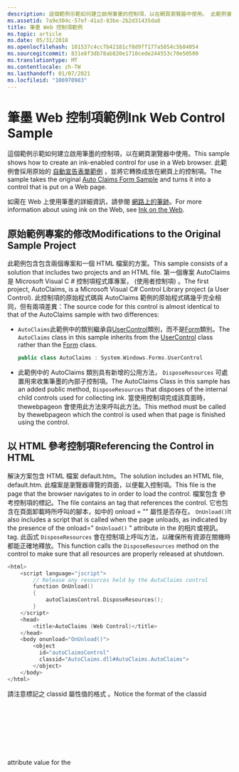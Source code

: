 ```yaml
---
description: 這個範例示範如何建立啟用筆墨的控制項，以在網頁瀏覽器中使用。 此範例會採用原始的自動宣告表單範例，並將它轉換成放在網頁上的控制項。
ms.assetid: 7a9e304c-57ef-41a3-83be-2b2d31435da8
title: 筆墨 Web 控制項範例
ms.topic: article
ms.date: 05/31/2018
ms.openlocfilehash: 101537c4cc7b42181cf8d9ff177a5854c5b84054
ms.sourcegitcommit: 831e8f3db78ab820e1710cede244553c70e50500
ms.translationtype: MT
ms.contentlocale: zh-TW
ms.lasthandoff: 01/07/2021
ms.locfileid: "106970983"
---
```

# <a name="ink-web-control-sample"></a><span data-ttu-id="86800-104">筆墨 Web 控制項範例</span><span class="sxs-lookup"><span data-stu-id="86800-104">Ink Web Control Sample</span></span>

<span data-ttu-id="86800-105">這個範例示範如何建立啟用筆墨的控制項，以在網頁瀏覽器中使用。</span><span class="sxs-lookup"><span data-stu-id="86800-105">This sample shows how to create an ink-enabled control for use in a Web browser.</span></span> <span data-ttu-id="86800-106">此範例會採用原始的 [自動宣告表單範例](auto-claims-form-sample.md) ，並將它轉換成放在網頁上的控制項。</span><span class="sxs-lookup"><span data-stu-id="86800-106">The sample takes the original [Auto Claims Form Sample](auto-claims-form-sample.md) and turns it into a control that is put on a Web page.</span></span>

<span data-ttu-id="86800-107">如需在 Web 上使用筆墨的詳細資訊，請參閱 [網路上的筆跡](ink-on-the-web.md)。</span><span class="sxs-lookup"><span data-stu-id="86800-107">For more information about using ink on the Web, see [Ink on the Web](ink-on-the-web.md).</span></span>

## <a name="modifications-to-the-original-sample-project"></a><span data-ttu-id="86800-108">原始範例專案的修改</span><span class="sxs-lookup"><span data-stu-id="86800-108">Modifications to the Original Sample Project</span></span>

<span data-ttu-id="86800-109">此範例包含包含兩個專案和一個 HTML 檔案的方案。</span><span class="sxs-lookup"><span data-stu-id="86800-109">This sample consists of a solution that includes two projects and an HTML file.</span></span> <span data-ttu-id="86800-110">第一個專案 AutoClaims 是 Microsoft Visual C \# 控制項程式庫專案， (使用者控制項) 。</span><span class="sxs-lookup"><span data-stu-id="86800-110">The first project, AutoClaims, is a Microsoft Visual C\# Control Library project (a User Control).</span></span> <span data-ttu-id="86800-111">此控制項的原始程式碼與 AutoClaims 範例的原始程式碼幾乎完全相同，但有兩項差異：</span><span class="sxs-lookup"><span data-stu-id="86800-111">The source code for this control is almost identical to that of the AutoClaims sample with two differences:</span></span>

-   <span data-ttu-id="86800-112">`AutoClaims`此範例中的類別繼承自[UserControl](/dotnet/api/system.windows.forms.usercontrol?view=netcore-3.1)類別，而不是[Form](/dotnet/api/system.windows.forms.form?view=netcore-3.1)類別。</span><span class="sxs-lookup"><span data-stu-id="86800-112">The `AutoClaims` class in this sample inherits from the [UserControl](/dotnet/api/system.windows.forms.usercontrol?view=netcore-3.1) class rather than the [Form](/dotnet/api/system.windows.forms.form?view=netcore-3.1) class.</span></span>

    ```C++
    public class AutoClaims : System.Windows.Forms.UserControl 
    ```

    

-   <span data-ttu-id="86800-113">此範例中的 AutoClaims 類別具有新增的公用方法， `DisposeResources` 可處置用來收集筆墨的內部子控制項。</span><span class="sxs-lookup"><span data-stu-id="86800-113">The AutoClaims Class in this sample has an added public method, `DisposeResources` that disposes of the internal child controls used for collecting ink.</span></span> <span data-ttu-id="86800-114">當使用控制項完成該頁面時，thewebpageon 會使用此方法來呼叫此方法。</span><span class="sxs-lookup"><span data-stu-id="86800-114">This method must be called by thewebpageon which the control is used when that page is finished using the control.</span></span>

## <a name="referencing-the-control-in-html"></a><span data-ttu-id="86800-115">以 HTML 參考控制項</span><span class="sxs-lookup"><span data-stu-id="86800-115">Referencing the Control in HTML</span></span>

<span data-ttu-id="86800-116">解決方案包含 HTML 檔案 default.htm。</span><span class="sxs-lookup"><span data-stu-id="86800-116">The solution includes an HTML file, default.htm.</span></span> <span data-ttu-id="86800-117">此檔案是瀏覽器導覽的頁面，以便載入控制項。</span><span class="sxs-lookup"><span data-stu-id="86800-117">This file is the page that the browser navigates to in order to load the control.</span></span> <span data-ttu-id="86800-118">檔案包含 <object> 參考控制項的標記。</span><span class="sxs-lookup"><span data-stu-id="86800-118">The file contains an <object> tag that references the control.</span></span> <span data-ttu-id="86800-119">它也包含在頁面卸載時所呼叫的腳本，如中的 onload = "" 屬性是否存在。 `OnUnload()`</span><span class="sxs-lookup"><span data-stu-id="86800-119">It also includes a script that is called when the page unloads, as indicated by the presence of the onload=" `OnUnload()` " attribute in the</span></span> <body> <span data-ttu-id="86800-120">的相片或視訊。</span><span class="sxs-lookup"><span data-stu-id="86800-120">tag.</span></span> <span data-ttu-id="86800-121">此函式 `DisposeResources` 會在控制項上呼叫方法，以確保所有資源在關機時都能正確地釋放。</span><span class="sxs-lookup"><span data-stu-id="86800-121">This function calls the `DisposeResources` method on the control to make sure that all resources are properly released at shutdown.</span></span>


```C++
<html>
    <script language="jscript">
        // Release any resources held by the AutoClaims control
        function OnUnload()
        {
            autoClaimsControl.DisposeResources();
        }
    </script>
    <head>
        <title>AutoClaims (Web Control)</title>
    </head>
    <body onunload="OnUnload()">
        <object 
          id="autoClaimsControl" 
          classid="AutoClaims.dll#AutoClaims.AutoClaims">
        </object>
    </body>
</html> 
```



<span data-ttu-id="86800-122">請注意標記之 classid 屬性值的格式 <object> 。</span><span class="sxs-lookup"><span data-stu-id="86800-122">Notice the format of the classid attribute value for the <object> tag.</span></span> <span data-ttu-id="86800-123">它會將元件命名為，後面接著 \# 符號分隔符號，然後是包含控制項的命名空間，然後是控制項的類別名稱。</span><span class="sxs-lookup"><span data-stu-id="86800-123">It names the assembly, followed with a \# sign separator, and then the namespace that contains the control and then the class name of the control.</span></span>

<span data-ttu-id="86800-124">實際的使用者控制項可能包含用來保存或傳送在應用程式中收集之資料的其他方法。</span><span class="sxs-lookup"><span data-stu-id="86800-124">A real-world user control would likely include additional methods used to persist or send the data collected in the application.</span></span>

## <a name="the-autoclaims_webcontrol-project"></a><span data-ttu-id="86800-125">AutoClaims \_ WebControl 專案</span><span class="sxs-lookup"><span data-stu-id="86800-125">The AutoClaims\_WebControl Project</span></span>

<span data-ttu-id="86800-126">AutoClaims \_ WebControl 專案是部署專案，它會建立一個安裝程式，在安裝時將虛擬根目錄（AutoClaims \_ WebControl）新增至 Web 服務器。</span><span class="sxs-lookup"><span data-stu-id="86800-126">The AutoClaims\_WebControl project is a Deployment Project that creates a setup that adds a virtual root, AutoClaims\_WebControl, on the Web server when installed.</span></span> <span data-ttu-id="86800-127">控制項和 HTML 檔案都會放在這個虛擬根目錄中。</span><span class="sxs-lookup"><span data-stu-id="86800-127">The control and the HTML file are placed in this virtual root.</span></span>

> [!Note]  
> <span data-ttu-id="86800-128">SDK 的預設安裝選項不會安裝已編譯的 web 範例。</span><span class="sxs-lookup"><span data-stu-id="86800-128">The compiled web samples are not installed by the default installation option for the SDK.</span></span> <span data-ttu-id="86800-129">您必須完成自訂安裝，然後選取 [預先編譯的 Web 範例] 子選項來進行安裝。</span><span class="sxs-lookup"><span data-stu-id="86800-129">You must complete a custom installation and select the "Pre-compiled Web Samples" sub-option to install them.</span></span>

 

## <a name="related-topics"></a><span data-ttu-id="86800-130">相關主題</span><span class="sxs-lookup"><span data-stu-id="86800-130">Related topics</span></span>

<dl> <dt>

[<span data-ttu-id="86800-131">自動宣告表單範例</span><span class="sxs-lookup"><span data-stu-id="86800-131">Auto Claims Form Sample</span></span>](auto-claims-form-sample.md)
</dt> <dt>

[<span data-ttu-id="86800-132">Web 上的筆墨</span><span class="sxs-lookup"><span data-stu-id="86800-132">Ink on the Web</span></span>](ink-on-the-web.md)
</dt> </dl>

 

 
